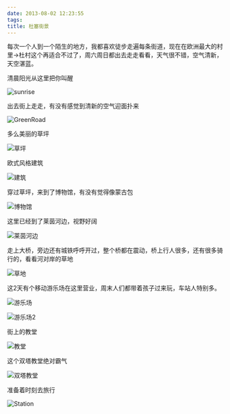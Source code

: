 ```yaml
---
date: 2013-08-02 12:23:55
tags:
title: 杜塞街景
---
```



每次一个人到一个陌生的地方，我都喜欢徒步走遍每条街道，现在在欧洲最大的村里->杜村这个再适合不过了，周六周日都出去走走看看，天气很不错，空气清新，天空湛蓝。  
   
清晨阳光从这里把你叫醒  

![sunrise](http://farm4.staticflickr.com/3776/9327344607_0db1d09311.jpg)

出去街上走走，有没有感觉到清新的空气迎面扑来

![GreenRoad](http://farm8.staticflickr.com/7399/9327099561_73397d7100.jpg)

多么美丽的草坪

![草坪](http://farm8.staticflickr.com/7284/9327032653_e93e9d1be4.jpg)

欧式风格建筑

![建筑](http://farm6.staticflickr.com/5540/9327168181_57bcdfe742.jpg) 

穿过草坪，来到了博物馆，有没有觉得像蒙古包

![博物馆](http://farm8.staticflickr.com/7429/9329783654_a4f98285d8.jpg)

这里已经到了莱茵河边，视野好阔

![莱茵河边](http://farm4.staticflickr.com/3709/9326959969_b098897564.jpg)

走上大桥，旁边还有城铁呼呼开过，整个桥都在震动，桥上行人很多，还有很多骑行的，看看河对岸的草地

![草地](http://farm8.staticflickr.com/7437/9329654196_9f57603eea.jpg)

这2天有个移动游乐场在这里营业，周末人们都带着孩子过来玩，车站人特别多。

![游乐场](http://farm4.staticflickr.com/3823/9329620600_56a56c02b2.jpg)

![游乐场2](http://farm6.staticflickr.com/5332/9326848179_99734e7325.jpg)

街上的教堂

![教堂](http://farm8.staticflickr.com/7406/9326697455_b105f50ab2.jpg)

这个双塔教堂绝对霸气

![双塔教堂](http://farm4.staticflickr.com/3740/9329415636_d35d8cd512.jpg)

准备着时刻去旅行

![Station](http://farm8.staticflickr.com/7435/9330157308_3c00546345.jpg)